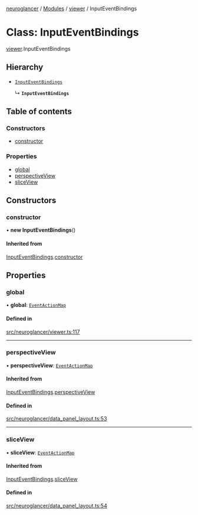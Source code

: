 [neuroglancer](../README.md) / [Modules](../modules.md) / [viewer](../modules/viewer.md) / InputEventBindings

# Class: InputEventBindings

[viewer](../modules/viewer.md).InputEventBindings

## Hierarchy

- [`InputEventBindings`](data_panel_layout.InputEventBindings.md)

  ↳ **`InputEventBindings`**

## Table of contents

### Constructors

- [constructor](viewer.InputEventBindings.md#constructor)

### Properties

- [global](viewer.InputEventBindings.md#global)
- [perspectiveView](viewer.InputEventBindings.md#perspectiveview)
- [sliceView](viewer.InputEventBindings.md#sliceview)

## Constructors

### constructor

• **new InputEventBindings**()

#### Inherited from

[InputEventBindings](data_panel_layout.InputEventBindings.md).[constructor](data_panel_layout.InputEventBindings.md#constructor)

## Properties

### global

• **global**: [`EventActionMap`](data_panel_layout._internal_.EventActionMap.md)

#### Defined in

[src/neuroglancer/viewer.ts:117](https://github.com/ActiveBrainAtlas2/neuroglancer/blob/540617bc/src/neuroglancer/viewer.ts#L117)

___

### perspectiveView

• **perspectiveView**: [`EventActionMap`](data_panel_layout._internal_.EventActionMap.md)

#### Inherited from

[InputEventBindings](data_panel_layout.InputEventBindings.md).[perspectiveView](data_panel_layout.InputEventBindings.md#perspectiveview)

#### Defined in

[src/neuroglancer/data_panel_layout.ts:53](https://github.com/ActiveBrainAtlas2/neuroglancer/blob/540617bc/src/neuroglancer/data_panel_layout.ts#L53)

___

### sliceView

• **sliceView**: [`EventActionMap`](data_panel_layout._internal_.EventActionMap.md)

#### Inherited from

[InputEventBindings](data_panel_layout.InputEventBindings.md).[sliceView](data_panel_layout.InputEventBindings.md#sliceview)

#### Defined in

[src/neuroglancer/data_panel_layout.ts:54](https://github.com/ActiveBrainAtlas2/neuroglancer/blob/540617bc/src/neuroglancer/data_panel_layout.ts#L54)
